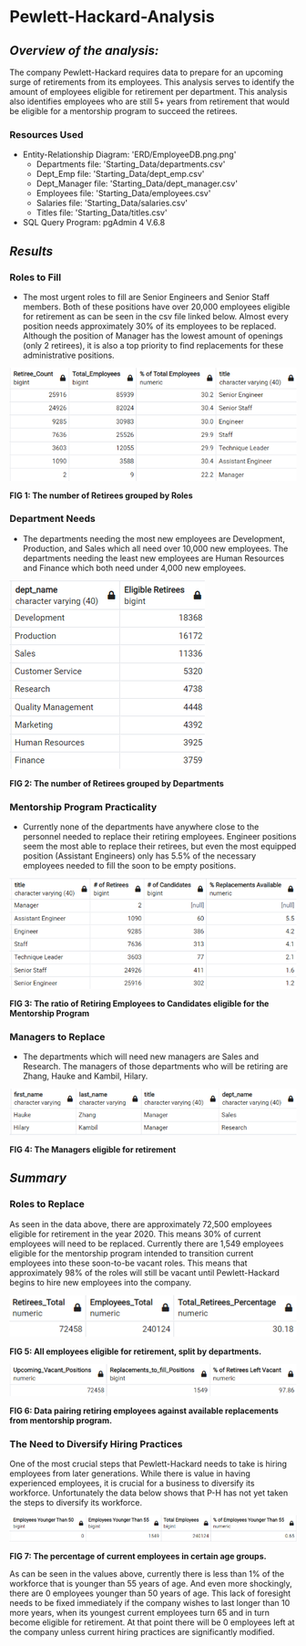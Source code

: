 # Pewlett-Hackard-Analysis

## ***Overview of the analysis:***
<!-- Overview of the analysis: Explain the purpose of this analysis. -->
The company Pewlett-Hackard requires data to prepare for an upcoming surge of retirements from its employees. This analysis serves to identify the amount of employees eligible for retirement per department. This analysis also identifies employees who are still 5+ years from retirement that would be eligible for a mentorship program to succeed the retirees.

### Resources Used
* Entity-Relationship Diagram: 'ERD/EmployeeDB.png.png'
    * Departments file: 'Starting_Data/departments.csv'
    * Dept_Emp file: 'Starting_Data/dept_emp.csv'
    * Dept_Manager file: 'Starting_Data/dept_manager.csv'
    * Employees file: 'Starting_Data/employees.csv'
    * Salaries file: 'Starting_Data/salaries.csv'
    * Titles file: 'Starting_Data/titles.csv'
* SQL Query Program: pgAdmin 4 V.6.8

<!-- Results: Provide a bulleted list with four major points from the two analysis deliverables. Use images as support where needed. -->
## ***Results***
### Roles to Fill
* The most urgent roles to fill are Senior Engineers and Senior Staff members. Both of these positions have over 20,000 employees eligible for retirement as can be seen in the csv file linked below. Almost every position needs approximately 30% of its employees to be replaced. Although the position of Manager has the lowest amount of openings (only 2 retirees), it is also a top priority to find replacements for these administrative positions.

![ian-zukowski](Supporting_Images/title_retiring_percentages.png)

**FIG 1: The number of Retirees grouped by Roles**

### Department Needs
* The departments needing the most new employees are Development, Production, and Sales which all need over 10,000 new employees. The departments needing the least new employees are Human Resources and Finance which both need under 4,000 new employees.

![ian-zukowski](Supporting_Images/dept_retiree_count.png)

**FIG 2: The number of Retirees grouped by Departments**

### Mentorship Program Practicality
* Currently none of the departments have anywhere close to the personnel needed to replace their retiring employees. Engineer positions seem the most able to replace their retirees, but even the most equipped position (Assistant Engineers) only has 5.5% of the necessary employees needed to fill the soon to be empty positions.

![ian-zukowski](Supporting_Images/available_replacements_percentages.png)

**FIG 3: The ratio of Retiring Employees to Candidates eligible for the Mentorship Program**

### Managers to Replace
* The departments which will need new managers are Sales and Research. The managers of those departments who will be retiring are Zhang, Hauke and Kambil, Hilary.

![ian-zukowski](Supporting_Images/retiring_managers.png)

**FIG 4: The Managers eligible for retirement**

<!-- Summary: Provide high-level responses to the following questions, then provide two additional queries or tables that may provide more insight into the upcoming "silver tsunami."
How many roles will need to be filled as the "silver tsunami" begins to make an impact?
Are there enough qualified, retirement-ready employees in the departments to mentor the next generation of Pewlett Hackard employees? -->
## ***Summary***
### Roles to Replace
As seen in the data above, there are approximately 72,500 employees eligible for retirement in the year 2020. This means 30% of current employees will need to be replaced. Currently there are 1,549 employees eligible for the mentorship program intended to transition current employees into these soon-to-be vacant roles. This means that approximately 98% of the roles will still be vacant until Pewlett-Hackard begins to hire new employees into the company.

![ian-zukowski](Supporting_Images/total_retirees_count.png)

**FIG 5: All employees eligible for retirement, split by departments.**

![ian-zukowski](Supporting_Images/upcoming_vacant_positions.png)

**FIG 6: Data pairing retiring employees against available replacements from mentorship program.**

### The Need to Diversify Hiring Practices
One of the most crucial steps that Pewlett-Hackard needs to take is hiring employees from later generations. While there is value in having experienced employees, it is crucial for a business to diversify its workforce. Unfortunately the data below shows that P-H has not yet taken the steps to diversify its workforce. 

![ian-zukowski](Supporting_Images/young_employee_percentages.png)

**FIG 7: The percentage of current employees in certain age groups.**

As can be seen in the values above, currently there is less than 1% of the workforce that is younger than 55 years of age. And even more shockingly, there are 0 employees younger than 50 years of age. This lack of foresight needs to be fixed immediately if the company wishes to last longer than 10 more years, when its youngest current employees turn 65 and in turn become eligible for retirement. At that point there will be 0 employees left at the company unless current hiring practices are significantly modified.